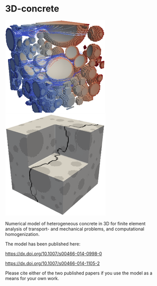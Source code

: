 # 3D-concrete

![alt tag](https://raw.githubusercontent.com/FilipNilenius/3D-concrete/master/logo1.png)
![alt tag](https://raw.githubusercontent.com/FilipNilenius/3D-concrete/master/logo2.png)

Numerical model of heterogeneous concrete in 3D for finite element analysis of transport- and mechanical problems, and computational homogenization.

The model has been published here:

https://dx.doi.org/10.1007/s00466-014-0998-0

https://dx.doi.org/10.1007/s00466-014-1105-2

Please cite either of the two published papers if you use the model as a means for your own work.
